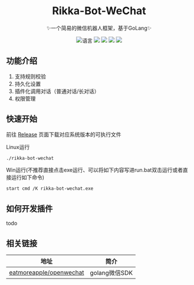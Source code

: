 


<div align="center">

# Rikka-Bot-WeChat
✨一个简易的微信机器人框架，基于GoLang✨

![](https://img.shields.io/github/go-mod/go-version/Clov614/rikka-bot-wechat "语言")
[![](https://img.shields.io/github/stars/Clov614/rikka-bot-wechat?style=flat&color=yellow)](#star-history "stars")
[![](https://img.shields.io/github/actions/workflow/status/Clov614/rikka-bot-wechat/golangci-lint.yml?branch=main)](https://github.com/Clov614/rikka-bot-wechat/actions/workflows/golangci-lint.yml "代码分析")
[![](https://img.shields.io/github/contributors/Clov614/rikka-bot-wechat)](https://github.com/Clov614/rikka-bot-wechat/graphs/contributors "贡献者")
[![](https://img.shields.io/github/license/Clov614/rikka-bot-wechat)](https://github.com/Clov614/rikka-bot-wechat/blob/main/LICENSE "许可协议")
</div>

## 功能介绍

1. 支持规则校验
2. 持久化设置
3. 插件化调用对话（普通对话/长对话）
4. 权限管理

## 快速开始

前往 [Release](https://github.com/Clov614/rikka-bot-wechat/releases) 页面下载对应系统版本的可执行文件

Linux运行
```bash
./rikka-bot-wechat 
```

Win运行(不推荐直接点击exe运行、可以将如下内容写进run.bat双击运行或者直接运行如下命令)
```bash
start cmd /K rikka-bot-wechat.exe
```

## 如何开发插件

todo

## 相关链接

| 地址                                                                    | 简介          |
|-----------------------------------------------------------------------|-------------|
| [eatmoreapple/openwechat](https://github.com/eatmoreapple/openwechat) | golang微信SDK |